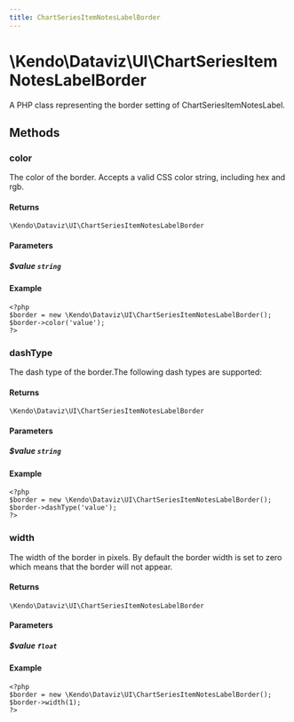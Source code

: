 ```yaml
---
title: ChartSeriesItemNotesLabelBorder
---
```


# \Kendo\Dataviz\UI\ChartSeriesItemNotesLabelBorder

A PHP class representing the border setting of ChartSeriesItemNotesLabel.


## Methods

### color
The color of the border. Accepts a valid CSS color string, including hex and rgb.

#### Returns
`\Kendo\Dataviz\UI\ChartSeriesItemNotesLabelBorder`

#### Parameters

##### $value `string`



#### Example 
    <?php
    $border = new \Kendo\Dataviz\UI\ChartSeriesItemNotesLabelBorder();
    $border->color('value');
    ?>

### dashType
The dash type of the border.The following dash types are supported:

#### Returns
`\Kendo\Dataviz\UI\ChartSeriesItemNotesLabelBorder`

#### Parameters

##### $value `string`



#### Example 
    <?php
    $border = new \Kendo\Dataviz\UI\ChartSeriesItemNotesLabelBorder();
    $border->dashType('value');
    ?>

### width
The width of the border in pixels. By default the border width is set to zero which means that the border will not appear.

#### Returns
`\Kendo\Dataviz\UI\ChartSeriesItemNotesLabelBorder`

#### Parameters

##### $value `float`



#### Example 
    <?php
    $border = new \Kendo\Dataviz\UI\ChartSeriesItemNotesLabelBorder();
    $border->width(1);
    ?>

